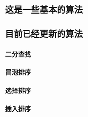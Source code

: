 <!--
 * @Author: chenbei
 * @Date: 2022-03-15 08:58:59
 * @LastEditTime: 2022-03-15 11:34:50
 * @Description: some basic and core algorithms
 * @FilePath: \myLeetCode\coreAlgorithms\readme.md
-->
# 这是一些基本的算法
# 目前已经更新的算法

## 二分查找

## 冒泡排序

## 选择排序

## 插入排序

## 


